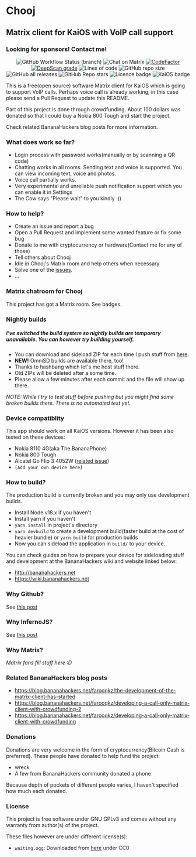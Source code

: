 # Chooj
## Matrix client for KaiOS with VoIP call support

### Looking for sponsors! Contact me!

<div style="text-align: center">

![GitHub Workflow Status (branch)](https://img.shields.io/github/workflow/status/farooqkz/chooj/Build/master)
![Chat on Matrix](https://img.shields.io/matrix/chooj:mozilla.org.svg?server_fqdn=mozilla.modular.im)
[![CodeFactor](https://www.codefactor.io/repository/github/farooqkz/chooj/badge)](https://www.codefactor.io/repository/github/farooqkz/chooj)
[![DeepScan grade](https://deepscan.io/api/teams/15094/projects/18237/branches/443145/badge/grade.svg)](https://deepscan.io/dashboard#view=project&tid=15094&pid=18237&bid=443145)
![Lines of code](https://img.shields.io/tokei/lines/github/farooqkz/chooj)
![GitHub repo size](https://img.shields.io/github/repo-size/farooqkz/chooj)
![GitHub all releases](https://img.shields.io/github/downloads/farooqkz/chooj/total)
![GitHub Repo stars](https://img.shields.io/github/stars/farooqkz/chooj?style=social)
![Licence badge](https://img.shields.io/badge/licence-GPLv3-yellow)
![KaiOS badge](https://img.shields.io/badge/KaiOS-2.5%2B-%236f02b5)

</div>

This is a free(open source) software Matrix client for KaiOS which is going to support VoIP calls. Perhaps voice call is already working, in this case please send a Pull Request to update this README.

Part of this project is done through crowdfunding. About 100 dollars was donated so that I could buy a Nokia 800 Tough and start the project.

Check related BananaHackers blog posts for more information.

### What does work so far?

 - Login process with password works(manually or by scanning a QR code)
 - Chatting works in all rooms. Sending text and voice is supported. You can view incoming text, voice and photos.
 - Voice call partially works.
 - Very experimental and unreliable push notification support which you can enable it in Settings
 - The Cow says "Please wait" to you kindly :))

### How to help?

 - Create an issue and report a bug
 - Open a Pull Request and implement some wanted feature or fix some bug
 - Donate to me with cryptocurrency or hardware(Contact me for any of those)
 - Tell others about Chooj
 - Idle in Chooj's Matrix room and help others when necessary
 - Solve one of the [issues](https://github.com/farooqkz/chooj/issues).
 - ...

### Matrix chatroom for Chooj

This project has got a Matrix room. See badges.

### Nightly builds

##### I've switched the build system so nightly builds are temporary unavailable. You can however try building yourself.

 - You can download and sideload ZIP for each time I push stuff from [here](https://farooqkz.de1.hashbang.sh/matrix-client-builds/).
 - **NEW!** OmniSD builds are available there, too!
 - Thanks to hashbang which let's me host stuff there.
 - Old ZIPs will be deleted after a some time.
 - Please allow a few minutes after each commit and the file will show up there.

*NOTE: While I try to test stuff before pushing but you might find some broken builds there. There is no automated test yet.*

### Device compatiblity

This app should work on all KaiOS versions. However it has been also tested on these devices:

 - Nokia 8110 4G(aka The BananaPhone)
 - Nokia 800 Tough
 - Alcatel Go Flip 3 4052W ([related issue](https://github.com/farooqkz/chooj/issues/37))
 - `[Add your own device here]`

### How to build?

The production build is currently broken and you may only use development builds.

 - Install Node v18.x if you haven't
 - Install yarn if you haven't
 - `yarn install` in project's directory
 - `yarn devbuild` to create a development build(faster build at the cost of heavier bundle) or `yarn build` for production builds
 - Now you can sideload the application in `build/` to your device.

You can check guides on how to prepare your device for sideloading stuff
and development at the BananaHackers wiki and website linked below:
 - http://bananahackers.net
 - https://wiki.bananahackers.net

### Why Github?

See [this post](https://blog.bananahackers.net/farooqkz/the-development-of-the-matrix-client-has-started)

### Why InfernoJS?

See [this post](https://blog.bananahackers.net/farooqkz/the-development-of-the-matrix-client-has-started)

### Why Matrix?

*Matrix fans fill stuff here :D*

### Related BananaHackers blog posts

 - https://blog.bananahackers.net/farooqkz/the-development-of-the-matrix-client-has-started
 - https://blog.bananahackers.net/farooqkz/developing-a-call-only-matrix-client-with-crowdfunding-2
 - https://blog.bananahackers.net/farooqkz/developing-a-call-only-matrix-client-with-crowdfunding

### Donations

Donations are very welcome in the form of cryptocurrency(Bitcoin Cash is preferred). These people have donated to help fund the project:

 - wreck
 - A few from BananaHackers community donated a phone

Because depth of pockets of different people varies, I haven't specified how much each donated.

### License

This project is free software under GNU GPLv3 and comes without any warranty from author(s) of the project.

These files however are under different license(s):
 - `waiting.ogg`: Downloaded from [here](https://freesound.org/people/vollkornbrot/sounds/394328/) under CC0
